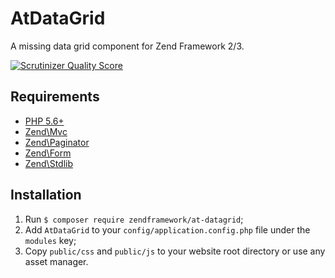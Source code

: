 # AtDataGrid

A missing data grid component for Zend Framework 2/3.

[![Scrutinizer Quality Score](https://scrutinizer-ci.com/g/atukai/AtDataGrid/badges/quality-score.png?s=f9e828e623137b09a68dbf29612351d610724282)](https://scrutinizer-ci.com/g/atukai/AtDataGrid/)

## Requirements

* [PHP 5.6+](http://php.net)
* [Zend\Mvc](https://github.com/zendframework/zend-mvc)
* [Zend\Paginator](https://github.com/zendframework/zend-paginator)
* [Zend\Form](https://github.com/zendframework/zend-form)
* [Zend\Stdlib](https://github.com/zendframework/zend-stdlib)

## Installation

 1. Run `$ composer require zendframework/at-datagrid`;
 2. Add `AtDataGrid` to your `config/application.config.php` file under the `modules` key;
 3. Copy `public/css` and `public/js` to your website root directory or use any asset manager.
